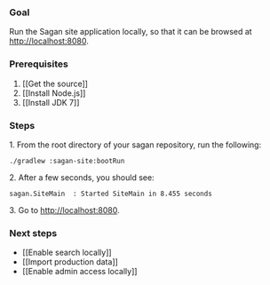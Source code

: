 ### Goal

Run the Sagan site application locally, so that it can be browsed at <http://localhost:8080>.

### Prerequisites

1. [[Get the source]]
1. [[Install Node.js]]
1. [[Install JDK 7]]

### Steps

1\. From the root directory of your sagan repository, run the following:
```
./gradlew :sagan-site:bootRun
```

2\. After a few seconds, you should see:
```
sagan.SiteMain  : Started SiteMain in 8.455 seconds
```

3\. Go to <http://localhost:8080>.


### Next steps

 - [[Enable search locally]]
 - [[Import production data]]
 - [[Enable admin access locally]]
